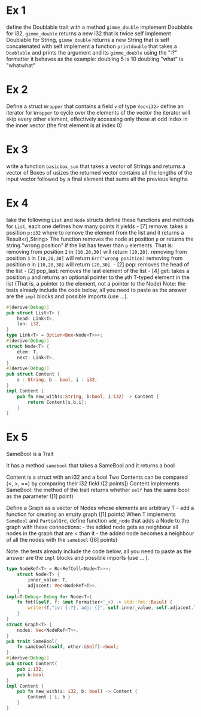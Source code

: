 # Ex 1
define the Doublable trait with a method `gimme_double`
implement Doublable for i32, `gimme_double` returns a new i32 that is twice self
implement Doublable for String, `gimme_double` returns a new String that is self concatenated with self
implement a function `printdouble` that takes a `Doublable`
and prints the argument and its `gimme_double` using the ":?" formatter
    it behaves as the example:
    doubling 5 is 10
    doubling "what" is "whatwhat"
# Ex 2
Define a struct `Wrapper` that contains a field `v` of type `Vec<i32>`
define an iterator for `Wrapper` to cycle over the elements of the vector
the iterator will skip every other element, effectively accessing only those
at odd index in the inner vector (the first element is at index 0)
# Ex 3
write a function `basicbox_sum` that takes a vector of Strings and returns a vector of Boxes of usizes
the returned vector contains all the lengths of the input vector followed by a final element that sums all the previous lengths
# Ex 4
take the following `List` and `Node` structs
define these functions and methods for `List`, each one defines how many points it yields
    - [7] remove: takes a position `p:i32` where to remove the element from the list
        and it returns a Result<(),String>
        The function removes the node at position `p` or returns the string "wrong position" if
        the list has fewer than `p` elements. That is:
            removing from position `2` in `[10,20,30]` will return `[10,20]`.
            removing from position `3` in `[10,20,30]` will return `Err("wrong position)`
            removing from position `0` in `[10,20,30]` will return `[20,30]`.
    - [2] pop: removes the head of the list
    - [2] pop_last: removes the last element of the list
    - [4] get: takes a position `p` and returns an optional pointer to the `p`th T-typed element in the list
         (That is, a pointer to the element, not a pointer to the Node)
Note: the tests already include the code below, all you need to paste as the answer are the `impl` blocks
and possible imports (use ...).
```rust
#[derive(Debug)]
pub struct List<T> {
    head: Link<T>,
    len: i32,
}
type Link<T> = Option<Box<Node<T>>>;
#[derive(Debug)]
struct Node<T> {
    elem: T,
    next: Link<T>,
}
#[derive(Debug)]
pub struct Content {
    s : String, b : bool, i : i32,
}
impl Content {
    pub fn new_with(s:String, b:bool, i:i32) -> Content {
        return Content{s,b,i};
    }
}
```
# Ex 5
SameBool is a Trait

It has a method `samebool` that takes a SameBool and it returns a bool

Content is a struct with an i32 and a bool
Two Contents can be compared (<, >, ==) by comparing their i32 field ([2 points])
Content implements SameBool: the method of the trait returns
    whether `self` has the same bool as the parameter ([1] point)

Define a Graph as a vector of Nodes whose elements are arbitrary T
    - add a function for creating an empty graph ([1] points)
When T implements `SameBool` and `PartialOrd`,
    define function `add_node` that adds a Node to the graph with these connections:
    - the added node gets as neighbour all nodes in the graph that are < than it
    - the added node becomes a neighbour of all the nodes with the `samebool`
    ([6] points)

Note: the tests already include the code below, all you need to paste as the answer are the `impl` blocks
and possible imports (use ... ).
```rust
type NodeRef<T> = Rc<RefCell<Node<T>>>;
    struct Node<T> {
        inner_value: T,
        adjacent: Vec<NodeRef<T>>,
    }
impl<T:Debug> Debug for Node<T>{
    fn fmt(&self, f: &mut Formatter<'_>) -> std::fmt::Result {
        write!(f,"iv: {:?}, adj: {}", self.inner_value, self.adjacent.len())
    }
}
struct Graph<T> {
    nodes: Vec<NodeRef<T>>,
}
pub trait SameBool{
    fn samebool(&self, other:&Self)->bool;
}
#[derive(Debug)]
pub struct Content{
    pub i:i32,
    pub b:bool
}
impl Content {
    pub fn new_with(i: i32, b: bool) -> Content {
        Content { i, b }
    }
}
```